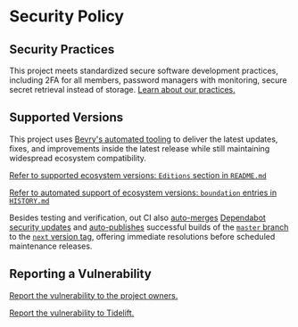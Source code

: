 # Security Policy

## Security Practices

This project meets standardized secure software development practices, including 2FA for all members, password managers with monitoring, secure secret retrieval instead of storage. [Learn about our practices.](https://tidelift.com/funding/github/npm/binaryextensions)

## Supported Versions

This project uses [Bevry's automated tooling](https://github.com/bevry/boundation) to deliver the latest updates, fixes, and improvements inside the latest release while still maintaining widespread ecosystem compatibility.

[Refer to supported ecosystem versions: `Editions` section in `README.md`](https://github.com/bevry/binaryextensions/blob/master/README.md#Editions)

[Refer to automated support of ecosystem versions: `boundation` entries in `HISTORY.md`](https://github.com/bevry/binaryextensions/blob/master/HISTORY.md)

Besides testing and verification, out CI also [auto-merges](https://docs.github.com/en/code-security/dependabot/working-with-dependabot/automating-dependabot-with-github-actions) [Dependabot security updates](https://docs.github.com/en/code-security/dependabot/dependabot-security-updates/about-dependabot-security-updates) and [auto-publishes](https://github.com/bevry-actions/npm) successful builds of the [`master` branch](https://github.com/bevry/wait/actions?query=branch%3Amaster) to the [`next` version tag](https://www.npmjs.com/package/binaryextensions?activeTab=versions), offering immediate resolutions before scheduled maintenance releases.

## Reporting a Vulnerability

[Report the vulnerability to the project owners.](https://github.com/bevry/binaryextensions/security/advisories)

[Report the vulnerability to Tidelift.](https://tidelift.com/security)
